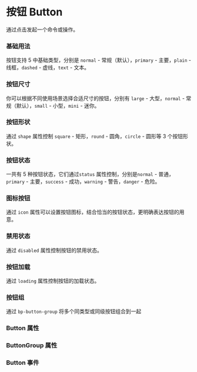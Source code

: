 <script setup lang="ts">
  import props from "../example/button/props.ts";
  import groupProps from "../example/button/groupProps.ts";
  import events from "../example/button/events.ts";
</script>

# 按钮 Button

通过点击发起一个命令或操作。

### 基础用法

按钮支持 5 中基础类型，分别是 `normal` - 常规（默认），`primary` - 主要，`plain` - 线框，`dashed` - 虚线，`text` - 文本。
<demo-block src="example/button/basic" stack-blitz-url="https://stackblitz.com/edit/button-basic?file=src%2FApp.vue"></demo-block>

### 按钮尺寸

你可以根据不同使用场景选择合适尺寸的按钮，分别有 `large` - 大型，`normal` - 常规（默认），`small` - 小型，`mini` - 迷你。
<demo-block src="example/button/size" stack-blitz-url="https://stackblitz.com/edit/button-size?file=src%2FApp.vue"></demo-block>

### 按钮形状

通过 `shape` 属性控制 `square` - 矩形，`round` - 圆角，`circle` - 圆形等 3 个按钮形状。
<demo-block src="example/button/shape"></demo-block>

### 按钮状态

一共有 5 种按钮状态，它们通过`status` 属性控制，分别是`normal` - 普通，`primary` - 主要，`success` - 成功，`warning` - 警告，`danger` - 危险。
<demo-block src="example/button/status"></demo-block>

### 图标按钮

通过 `icon` 属性可以设置按钮图标，结合恰当的按钮状态，更明确表达按钮的用意。
<demo-block src="example/button/icon"></demo-block>

### 禁用状态

通过 `disabled` 属性控制按钮的禁用状态。
<demo-block src="example/button/disabled"></demo-block>

### 按钮加载

通过 `loading` 属性控制按钮的加载状态。
<demo-block src="example/button/loading"></demo-block>

### 按钮组

通过 `bp-button-group` 将多个同类型或同级按钮组合到一起
<demo-block src="example/button/group"></demo-block>

### Button 属性

<table-block type="props" :data="props"></table-block>

### ButtonGroup 属性

<table-block type="props" :data="groupProps"></table-block>

### Button 事件

<table-block type="events" :data="events"></table-block>
